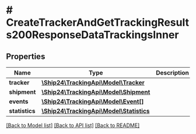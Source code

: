 # # CreateTrackerAndGetTrackingResults200ResponseDataTrackingsInner

## Properties

Name | Type | Description | Notes
------------ | ------------- | ------------- | -------------
**tracker** | [**\Ship24\TrackingApi\Model\Tracker**](Tracker.md) |  | [optional]
**shipment** | [**\Ship24\TrackingApi\Model\Shipment**](Shipment.md) |  | [optional]
**events** | [**\Ship24\TrackingApi\Model\Event[]**](Event.md) |  | [optional]
**statistics** | [**\Ship24\TrackingApi\Model\Statistics**](Statistics.md) |  | [optional]

[[Back to Model list]](../../README.md#models) [[Back to API list]](../../README.md#endpoints) [[Back to README]](../../README.md)

